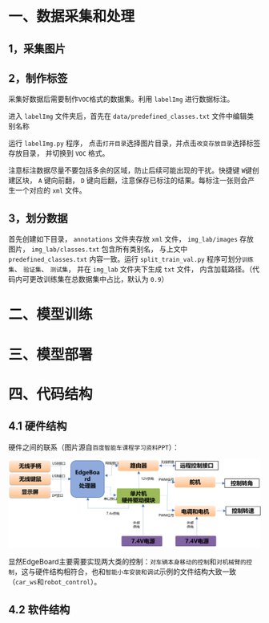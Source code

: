 # 一、数据采集和处理

## 1，采集图片

## 2，制作标签

采集好数据后需要制作`VOC`格式的数据集。利用 `labelImg` 进行数据标注。

进入 `labelImg` 文件夹后，首先在 `data/predefined_classes.txt` 文件中编辑类别名称

运行 `labelImg.py` 程序， 点击`打开目录`选择图片目录，并点击`改变存放目录`选择标签存放目录， 并切换到  `VOC`  格式。  

注意标注数据尽量不要包括多余的区域，防止后续可能出现的干扰。快捷键 `W`键创建区块， `A` 键向前翻， `D` 键向后翻，注意保存已标注的结果。每标注一张则会产生一个对应的 `xml` 文件。  

## 3，划分数据

首先创建如下目录， `annotations` 文件夹存放 `xml` 文件， `img_lab/images` 存放图片， `img_lab/classes.txt` 包含所有类别名， 与上文中 `predefined_classes.txt` 内容一致。运行 `split_train_val.py` 程序可划分`训练集`、 `验证集`、 `测试集`， 并在 `img_lab` 文件夹下生成 `txt` 文件， 内含加载路径。（代码内可更改训练集在总数据集中占比，默认为 `0.9`）    

# 二、模型训练

# 三、模型部署

# 四、代码结构

## 4.1 硬件结构

硬件之间的联系（图片源自`百度智能车课程学习资料PPT`）：

![Alt text](<.attachment/hardware structure.png>)

显然EdgeBoard主要需要实现两大类的控制：`对车辆本身移动的控制`和`对机械臂的控制`，这与硬件结构相符合，也和`智能小车安装和调试`示例的文件结构大致一致（`car_ws`和`robot_control`）。

## 4.2 软件结构

